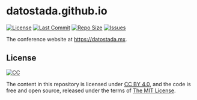 # datostada.github.io

[![License](https://img.shields.io/github/license/datostadamx/datostadamx.github.io?style=popout-square)](https://github.com/datostadamx/datostadamx.github.io/blob/master/LICENSE "License")
[![Last Commit](https://img.shields.io/github/last-commit/datostadamx/datostadamx.github.io?style=popout-square)](https://github.com/datostadamx/datostadamx.github.io/commits/master "Last Commit")
[![Repo Size](https://img.shields.io/github/repo-size/datostadamx/datostadamx.github.io?style=popout-square)](https://github.com/datostadamx/datostadamx.github.io.git "Repo Size")
[![Issues](https://img.shields.io/github/issues/datostadamx/datostadamx.github.io?style=popout-square)](https://github.com/datostadamx/datostadamx.github.io/issues "Issues")

The conference website at https://datostada.mx.


## License

[![CC](http://forthebadge.com/images/badges/cc-by.svg)](https://creativecommons.org/licenses/by/4.0 "CC BY 4.0")

The content in this repository is licensed under [CC BY 4.0](https://creativecommons.org/licenses/by/4.0), and the code is free and open source, released under the terms of [The MIT License](https://mit-license.org).
